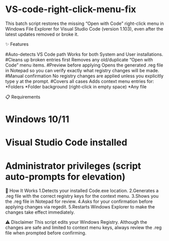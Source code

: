 # VS-code-right-click-menu-fix
This batch script restores the missing “Open with Code” right-click menu in Windows File Explorer for Visual Studio Code (version 1.103), even after the latest updates removed or broke it.

✨ Features

#Auto-detects VS Code path
  Works for both System and User installations.
#Cleans up broken entries first
  Removes any old/duplicate “Open with Code” menu items.
#Preview before applying
  Opens the generated .reg file in Notepad so you can verify exactly what registry changes will be made.
#Manual confirmation
  No registry changes are applied unless you explicitly type y at the prompt.
#Covers all cases
  Adds context menu entries for:
    *Folders
    *Folder background (right-click in empty space)
    *Any file

📋 Requirements
# Windows 10/11
# Visual Studio Code installed
# Administrator privileges (script auto-prompts for elevation)

🚀 How It Works
1.Detects your installed Code.exe location.
2.Generates a .reg file with the correct registry keys for the context menu.
3.Shows you the .reg file in Notepad for review.
4.Asks for your confirmation before applying changes via regedit.
5.Restarts Windows Explorer to make the changes take effect immediately.

⚠ Disclaimer
This script edits your Windows Registry. Although the changes are safe and limited to context menu keys, always review the .reg file when prompted before confirming.
